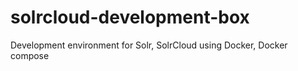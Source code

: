 # solrcloud-development-box
Development environment for Solr, SolrCloud using Docker, Docker compose
